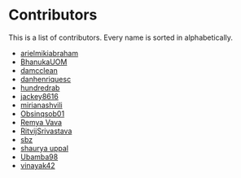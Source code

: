 # Contributors
This is a list of contributors.
Every name is sorted in alphabetically.

- [arielmikiabraham](https://github.com/arielmikiabraham)
- [BhanukaUOM](https://github.com/BhanukaUOM)
- [damcclean](https://github.com/damcclean)
- [danhenriquesc](https://github.com/danhenriquesc)
- [hundredrab](https://github.com/hundredrab)
- [jackey8616](https://github.com/jackey8616)
- [mirianashvili](https://github.com/mirianashvili)
- [Obsinqsob01](https://github.com/Obsinqsob01)
- [Remya Vava](https://github.com/remyapv)
- [RitvijSrivastava](https://github.com/RitvijSrivastava) 
- [sbz](https://github.com/sbz)
- [shaurya uppal](https://github.com/shauryauppal)
- [Ubamba98](https://github.com/ubamba98)
- [vinayak42](https://github.com/vinayak42)
